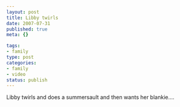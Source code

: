 ```yaml
--- 
layout: post
title: Libby twirls
date: 2007-07-31
published: true
meta: {}

tags: 
- family
type: post
categories: 
- family
- video
status: publish
---
```



Libby twirls and does a summersault and then wants her blankie....

 

 


